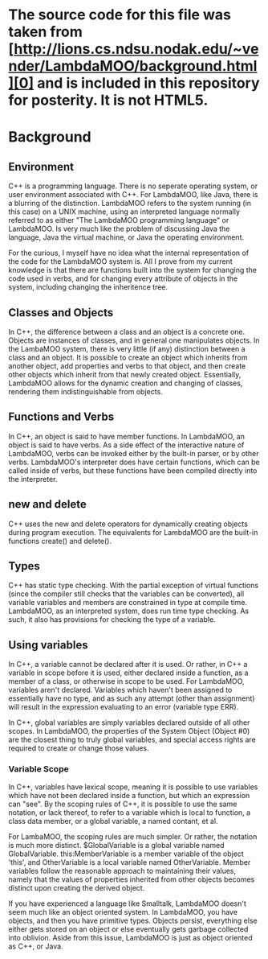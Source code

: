 # The source code for this file was taken from [http://lions.cs.ndsu.nodak.edu/~vender/LambdaMOO/background.html][0] and is included in this repository for posterity. It is not HTML5\.

# Background

## Environment

C++ is a programming language. There is no seperate operating system,
or user environment associated with C++. For LambdaMOO, like Java, there
is a blurring of the distinction. LambdaMOO refers to the system running
(in this case) on a UNIX machine, using an interpreted language normally referred
to as either "The LambdaMOO programming language" or LambdaMOO. Is very
much like the problem of discussing Java the language, Java the virtual
machine, or Java the operating environment.

For the curious, I myself have no idea what the internal representation
of the code for the LambdaMOO system is. All I prove from my current knowledge
is that there are functions built into the system for changing the code
used in verbs, and for changing every attribute of objects in the 
system, including changing the inheritence tree.

## Classes and Objects

In C++, the difference between a class and an object is a concrete one.
Objects are instances of classes, and in general one manipulates objects.
In the LambaMOO system, there is very little (if any) distinction between
a class and an object. It is possible to create an object which inherits
from another object, add properties and verbs to that object, and then create 
other objects which inherit from that newly created object. Essentially,
LambdaMOO allows for the dynamic creation and changing of classes, rendering
them indistinguishable from objects.

## Functions and Verbs

In C++, an object is said to have member functions. In LambdaMOO, an object
is said to have verbs. As a side effect of the interactive nature of
LambdaMOO, verbs can be invoked either by the built-in parser, or by
other verbs. LambdaMOO's interpreter does have certain functions, which
can be called inside of verbs, but these functions have been compiled
directly into the interpreter.

## new and delete

C++ uses the new and delete operators for dynamically creating objects
during program execution. The equivalents for LambdaMOO are the built-in
functions create() and delete().

## Types

C++ has static type checking. With the partial exception of virtual functions
(since the compiler still checks that the variables can be converted), all variable
variables and members are constrained in type at compile time. LambdaMOO, as
an interpreted system, does run time type checking. As such, it also has
provisions for checking the type of a variable.

## Using variables
In C++, a variable cannot be declared after it is used. Or rather, in C++
a variable in scope before it is used, either declared inside a function,
as a member of a class, or otherwise in scope to be used. For LambdaMOO,
variables aren't declared. Variables which haven't been assigned to essentially
have no type, and as such any attempt (other than assignment) will result in
the expression evaluating to an error (variable type ERR).

In C++, global variables are simply variables declared outside of all other
scopes. In LambdaMOO, the properties of the System Object (Object \#0) are
the closest thing to truly global variables, and special access rights are
required to create or change those values.

### Variable Scope

In C++, variables have lexical scope, meaning it is possible to use
variables which have not been declared inside a function, but which an expression
can "see". By the scoping rules of C++, it is possible to use the same
notation, or lack thereof, to refer to a variable which is local to function, 
a class data member, or a global variable, a named contant, et al.

For LambaMOO, the scoping rules are much simpler. Or rather, the notation
is much more distinct. $GlobalVariable is a global variable named
GlobalVariable. this:MemberVariable is a member variable of the object
'this', and OtherVariable is a local variable named OtherVariable.
Member variables follow the reasonable approach to maintaining their
values, namely that the values of properties inherited from other objects
becomes distinct upon creating the derived object.

If you have experienced a language like Smalltalk, LambdaMOO doesn't seem much
like an object oriented system. In LambdaMOO, you have objects, and then you
have primitive types. Objects persist, everything else either gets stored on
an object or else eventually gets garbage collected into oblivion.
Aside from this issue, LambdaMOO is just as object oriented as C++, or Java.


[0]: http://lions.cs.ndsu.nodak.edu/~vender/LambdaMOO/background.html